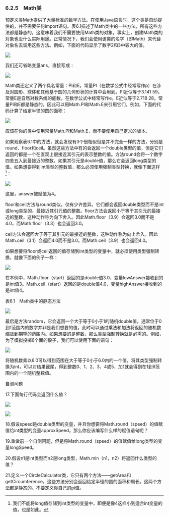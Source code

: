    

### 6.2.5　Math类

预定义类Math提供了大量标准的数学方法。在使用Java语言时，这个类是自动提供的，并不需要任何import语句。表6.1描述了Math类中的一些方法，所有这些方法都是静态的，这意味着我们不需要使用Math类的对象，事实上，创建Math类的对象也没什么实际用途。正常情况下，我们会使用该类的名字（即Math）来代替对象名去调用这些方法。例如，下面的代码显示了数字2和3中较大的值。

![](../Images/image10364.gif)

我们还可省略变量ans，直接写成：

![](../Images/image10365.gif)

Math类还定义了两个具名常量：PI和E。常量PI（在数学公式中经常写作p）在涉及对圆形、球体和其他基于圆的几何形状的计算中会用到。PI近似等于3.141 59。常量E是自然对数系统的底数，在数学公式中经常写作e。E近似等于2.718 28。常量PI和E都是静态的，因此可以用Math.PI和Math.E来引用它们。例如，下面的代码计算了给定半径的圆的面积：

![](../Images/image10366.gif)

应该在你的类中使用常量Math.PI和Math.E，而不要使用自己定义的版本。

如果观察表6.1中的方法，就会发现有3个很相似但是并不完全一样的方法，分别是round、floor和ceil。虽然这些方法中有的会返回一个double类型的值，但是它们返回的都是一个在直观上很接近其引元的表示整数的值。方法round会将一个数字四舍五入到最接近的整数，如果其引元是double值，那么它会返回long类型的值。如果想要得到int类型的整数值，那么必须使用强制类型转换，就像下面这样[^1]：

![](0-Assets/Epubook/程序员编程语言经典合集（计算机科学丛书5册套装），javapython编程语言含经典教材龙书《编译原理》%20(Bruce%20Eckel%20%20Alfred%20V.%20Aho%20%20Monica%20S.%20Lam%20etc.)%20(Z-Library)/images/image10367.jpeg)

这里，answer被赋值为4。

floor和ceil方法与round类似，仅有少许差异。它们都会返回double类型而不是int或long类型的、最接近其引元值的整数。floor方法会返回小于等于其引元的最接近的整数，这种动作称为向下舍入。因此Math.floor（3.9）会返回3.0而不是4.0，而Math.floor（3.3）也会返回3.0。

ceil方法会返回大于等于其引元的最接近的整数，这种动作称为向上舍入。因此Math.ceil（3.1）会返回4.0而不是3.0，而Math.ceil（3.9）也会返回4.0。

如果想要将floor或ceil返回的值存储到int类型的变量中，就必须使用类型强制转换，就像下面的例子一样：

![](0-Assets/Epubook/程序员编程语言经典合集（计算机科学丛书5册套装），javapython编程语言含经典教材龙书《编译原理》%20(Bruce%20Eckel%20%20Alfred%20V.%20Aho%20%20Monica%20S.%20Lam%20etc.)%20(Z-Library)/images/image10368.jpeg)

在本例中，Math.floor（start）返回的是double值3.0，变量lowAnswer接收到的是int值3。Math.ceil（start）返回的是double值4.0，变量highAnswer接收到的是int值4。

表6.1　Math类中的静态方法

![](0-Assets/Epubook/程序员编程语言经典合集（计算机科学丛书5册套装），javapython编程语言含经典教材龙书《编译原理》%20(Bruce%20Eckel%20%20Alfred%20V.%20Aho%20%20Monica%20S.%20Lam%20etc.)%20(Z-Library)/images/image10369.jpeg)

最后是方法random，它会返回一个大于等于0小于1的随机double值。通常位于0到1范围内的数字并非是我们想要的值，此时可以通过乘法和加法将返回的随机数缩放到期望的范围内。如果想要的是整数，那么类型强制转换就是必需的。例如，为了模拟投掷6个面的骰子，我们可以使用下面的语句：

![](../Images/image10370.gif)

将随机数乘以6.0可以得到范围在大于等于0小于6.0内的一个值，将其类型强制转换为int，可以对结果截尾，得到整数0、1、2、3、4或5，加1就会得到在1到6范围内的一个随机整数值。

自测问题

17.下面每行代码会返回什么值？

![](0-Assets/Epubook/程序员编程语言经典合集（计算机科学丛书5册套装），javapython编程语言含经典教材龙书《编译原理》%20(Bruce%20Eckel%20%20Alfred%20V.%20Aho%20%20Monica%20S.%20Lam%20etc.)%20(Z-Library)/images/image10371.jpeg)

![](0-Assets/Epubook/程序员编程语言经典合集（计算机科学丛书5册套装），javapython编程语言含经典教材龙书《编译原理》%20(Bruce%20Eckel%20%20Alfred%20V.%20Aho%20%20Monica%20S.%20Lam%20etc.)%20(Z-Library)/images/image10372.jpeg)

18.假设speed是double类型的变量，并且你想要将Math.round（speed）的值赋值给int类型的变量approxSpeed，那么你应该编写什么样的赋值语句呢？

19.重做前一个自测问题，但是将Math.round（speed）的值赋值给long类型的变量longSpeed。

20.假设n1是int类型而n2是long类型，Math.min（n1，n2）将返回什么类型的值？

21.定义一个CircleCalculator类，它只有两个方法——getArea和getCircumference，这些方法分别会返回给定半径的圆的面积和周长。这两个方法都是静态的。不要定义你自己的pi值。

[^1]:  我们不能将long值存储到int类型的变量中，即便是像4这样小到适合int变量的值，也是如此。